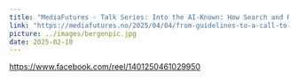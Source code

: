 ```yaml
---
title: "MediaFutures - Talk Series: Into the AI-Known: How Search and Recommender Systems Shape Children’s Online Experiences and the Path to Safer Information Access<a href="https://www.facebook.com/reel/1401250461029950"><img src="../images/videoIcon.png" alt="video"  height="30" width="30" /></a>"
link: "https://mediafutures.no/2025/04/04/from-guidelines-to-a-call-to-action-in-recommender-systems/?utm_source=chatgpt.com"
picture: ../images/bergenpic.jpg
date: 2025-02-10
---
```

https://www.facebook.com/reel/1401250461029950
